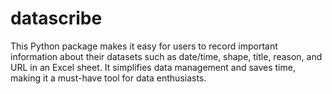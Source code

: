 # datascribe
This Python package makes it easy for users to record important information about their datasets such as date/time, shape, title, reason, and URL in an Excel sheet. It simplifies data management and saves time, making it a must-have tool for data enthusiasts.
